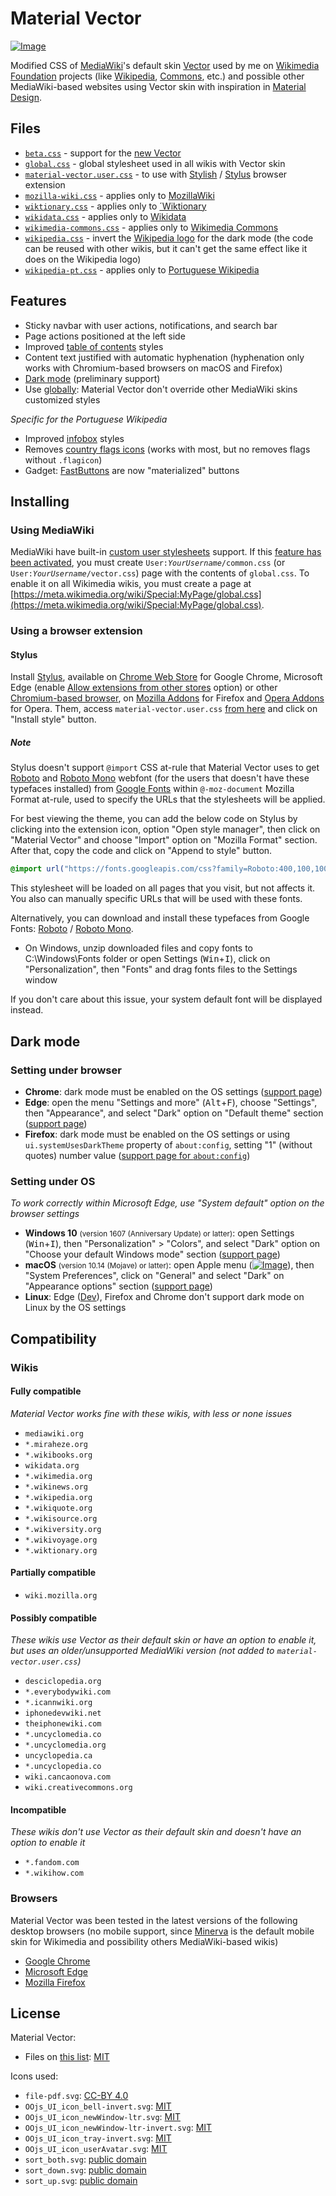# Material Vector

[![Image](screenshot.png "English Wikipedia screenshot using Material Vector")](screenshot.png)

Modified CSS of [MediaWiki](https://www.mediawiki.org/)'s default skin [Vector](https://www.mediawiki.org/wiki/Special:MyLanguage/Skin:Vector) used by me on [Wikimedia Foundation](https://wikimediafoundation.org/) projects (like [Wikipedia](https://www.wikipedia.org/), [Commons](https://commons.wikimedia.org/), etc.) and possible other MediaWiki-based websites using Vector skin with inspiration in [Material Design](https://material.io/design/).

## Files

* [`beta.css`](beta.css) - support for the [new Vector](https://www.mediawiki.org/wiki/Reading/Web/Desktop_Improvements)
* [`global.css`](global.css) - global stylesheet used in all wikis with Vector skin
* [`material-vector.user.css`](material-vector.user.css) - to use with [Stylish](#stylish) / [Stylus](#stylus) browser extension
* [`mozilla-wiki.css`](mozilla-wiki.css) - applies only to [MozillaWiki](https://wiki.mozilla.org/)
* [`wiktionary.css`](wiktionary.css) - applies only to [´Wiktionary](https://www.wiktionary.org/)
* [`wikidata.css`](wikidata.css) - applies only to [Wikidata](https://www.wikidata.org/)
* [`wikimedia-commons.css`](wikimedia-commons.css) - applies only to [Wikimedia Commons](https://commons.wikimedia.org/)
* [`wikipedia.css`](wikipedia.css) - invert the [Wikipedia logo](https://commons.wikimedia.org/wiki/File:Wikipedia-logo-v2-en.svg) for the dark mode (the code can be reused with other wikis, but it can't get the same effect like it does on the Wikipedia logo)
* [`wikipedia-pt.css`](wikipedia-pt.css) - applies only to [Portuguese Wikipedia](https://pt.wikipedia.org/)

## Features

* Sticky navbar with user actions, notifications, and search bar
* Page actions positioned at the left side
* Improved [table of contents](https://www.mediawiki.org/wiki/Special:MyLanguage/Manual:Table_of_contents) styles
* Content text justified with automatic hyphenation (hyphenation only works with Chromium-based browsers on macOS and Firefox)
* [Dark mode](#dark-mode) (preliminary support)
* Use [globally](https://www.mediawiki.org/wiki/Special:MyLanguage/Help:Extension:GlobalCssJs): Material Vector don't override other MediaWiki skins customized styles

_Specific for the Portuguese Wikipedia_

* Improved [infobox](https://pt.wikipedia.org/wiki/Ajuda:Infocaixa) styles
* Removes [country flags icons](https://pt.wikipedia.org/wiki/Wikip%C3%A9dia:Projetos/Predefini%C3%A7%C3%B5es_de_bandeiras) (works with most, but no removes flags without `.flagicon`)
* Gadget: [FastButtons](https://pt.wikipedia.org/wiki/Wikipédia:Scripts/FastButtons) are now "materialized" buttons

## Installing

### Using MediaWiki

MediaWiki have built-in [custom user stylesheets](https://www.mediawiki.org/wiki/Special:MyLanguage/Manual:Interface/Stylesheets) support. If this [feature has been activated](https://www.mediawiki.org/wiki/Special:MyLanguage/Manual:$wgAllowUserCss), you must create `User:`_`YourUsername`_`/common.css` (or  `User:`_`YourUsername`_`/vector.css`) page with the contents of `global.css`. To enable it on all Wikimedia wikis, you must create a page at [https://meta.wikimedia.org/wiki/Special:MyPage/global.css](https://meta.wikimedia.org/wiki/Special:MyPage/global.css).

### Using a browser extension

#### Stylus

Install [Stylus](https://add0n.com/stylus.html), available on [Chrome Web Store](https://chrome.google.com/webstore/detail/stylus/clngdbkpkpeebahjckkjfobafhncgmne) for Google Chrome, Microsoft Edge (enable [Allow extensions from other stores](https://support.microsoft.com/help/4538971) option) or other [Chromium-based browser](https://en.wikipedia.org/wiki/Chromium_%28web_browser%29#Browsers_based_on_Chromium), on [Mozilla Addons](https://addons.mozilla.org/firefox/addon/styl-us/) for Firefox and [Opera Addons](https://addons.opera.com/extensions/details/stylus/) for Opera. Them, access `material-vector.user.css` [from here](https://raw.githubusercontent.com/gabrieldelsaint/material-vector/master/material-vector.user.css) and click on "Install style" button.

##### Note
Stylus doesn't support `@import` CSS at-rule that Material Vector uses to get [Roboto](https://fonts.google.com/specimen/Roboto) and [Roboto Mono](https://fonts.google.com/specimen/Roboto+Mono) webfont (for the users that doesn't have these typefaces installed) from [Google Fonts](https://fonts.google.com/) within `@-moz-document` Mozilla Format at-rule, used to specify the URLs that the stylesheets will be applied. 

For best viewing the theme, you can add the below code on Stylus by clicking into the extension icon, option "Open style manager", then click on "Material Vector" and choose "Import" option on "Mozilla Format" section. After that, copy the code and click on "Append to style" button.

```css
@import url("https://fonts.googleapis.com/css?family=Roboto:400,100,100italic,300,300italic,400italic,500,500italic,700,700italic,900,900italic|Roboto+Mono:400,100,100italic,300,300italic,500,400italic,500italic,700,700italic|Cabin:400,400italic,500,500italic,600,600italic,700,700italic&subset=latin,greek,cyrillic,greek-ext,vietnamese,cyrillic-ext,latin-ext");
```

This stylesheet will be loaded on all pages that you visit, but not affects it. You also can manually specific URLs that will be used with these fonts.

Alternatively, you can download and install these typefaces from Google Fonts: [Roboto](https://fonts.google.com/download?family=Roboto) / [Roboto Mono](https://fonts.google.com/download?family=Roboto%20Mono).

* On Windows, unzip downloaded files and copy fonts to C:\Windows\Fonts folder or open Settings (<kbd>Win</kbd>+<kbd>I</kbd>), click on "Personalization", then "Fonts" and drag fonts files to the Settings window

If you don't care about this issue, your system default font will be displayed instead.

## Dark mode

### Setting under browser

* __Chrome__: dark mode must be enabled on the OS settings ([support page](https://support.google.com/chrome/answer/9275525))
* __Edge__: open the menu "Settings and more" (<kbd>Alt</kbd>+<kbd>F</kbd>), choose "Settings", then "Appearance", and select "Dark" option on "Default theme" section ([support page](https://support.microsoft.com/help/4533310))
* __Firefox__: dark mode must be enabled on the OS settings or using `ui.systemUsesDarkTheme` property of `about:config`, setting "1" (without quotes) number value ([support page for `about:config`](http://mzl.la/1U8c8gM))


### Setting under OS

_To work correctly within Microsoft Edge, use "System default" option on the browser settings_

* __Windows 10__ <small>(version 1607 (Anniversary Update) or latter)</small>: open Settings (<kbd>Win</kbd>+<kbd>I</kbd>), then "Personalization" > "Colors", and select "Dark" option on "Choose your default Windows mode" section ([support page](https://support.microsoft.com/help/17144))
* __macOS__ <small>(version 10.14 (Mojave) or latter)</small>: open Apple menu ([![Image](https://upload.wikimedia.org/wikipedia/commons/thumb/f/fa/Apple_logo_black.svg/10px-Apple_logo_black.svg.png "Apple logo")](https://commons.wikimedia.org/wiki/File:Apple_logo_black.svg)), then "System Preferences", click on "General" and select "Dark" on "Appearance options" section ([support page](https://support.apple.com/HT208976))
* __Linux__: Edge ([Dev](https://www.microsoftedgeinsider.com/download?platform=linux)), Firefox and Chrome don't support dark mode on Linux by the OS settings

## Compatibility

### Wikis

#### Fully compatible

_Material Vector works fine with these wikis, with less or none issues_

* `mediawiki.org`
* `*.miraheze.org`
* `*.wikibooks.org`
* `wikidata.org`
* `*.wikimedia.org`
* `*.wikinews.org`
* `*.wikipedia.org`
* `*.wikiquote.org`
* `*.wikisource.org`
* `*.wikiversity.org`
* `*.wikivoyage.org`
* `*.wiktionary.org`

#### Partially compatible

* `wiki.mozilla.org`

#### Possibly compatible

_These wikis use Vector as their default skin or have an option to enable it, but uses an older/unsupported MediaWiki version (not added to `material-vector.user.css`)_

* `desciclopedia.org`
* `*.everybodywiki.com`
* `*.icannwiki.org`
* `iphonedevwiki.net`
* `theiphonewiki.com`
* `*.uncyclomedia.co`
* `*.uncyclomedia.org`
* `uncyclopedia.ca`
* `*.uncyclopedia.co`
* `wiki.cancaonova.com`
* `wiki.creativecommons.org`

#### Incompatible

_These wikis don't use Vector as their default skin and doesn't have an option to enable it_

* `*.fandom.com`
* `*.wikihow.com`

### Browsers
Material Vector was been tested in the latest versions of the following desktop browsers (no mobile support, since [Minerva](https://www.mediawiki.org/wiki/Special:MyLanguage/Skin:Minerva_Neue) is the default mobile skin for Wikimedia and possibility others MediaWiki-based wikis)

* [Google Chrome](https://www.google.com/chrome/)
* [Microsoft Edge](https://www.microsoft.com/edge)
* [Mozilla Firefox](https://www.mozilla.org/firefox/new/)

## License

Material Vector: 

* Files on [this list](#files): [MIT](https://github.com/gabrieldelsaint/material-vector/blob/master/LICENSE)

Icons used: 

* `file-pdf.svg`: [CC-BY 4.0](https://fontawesome.com/icons/file-pdf?style=regular)
* `OOjs_UI_icon_bell-invert.svg`: [MIT](https://commons.wikimedia.org/wiki/File:OOjs_UI_icon_bell-invert.svg)
* `OOjs_UI_icon_newWindow-ltr.svg`: [MIT](https://commons.wikimedia.org/wiki/File:OOjs_UI_icon_newWindow-ltr.svg)
* `OOjs_UI_icon_newWindow-ltr-invert.svg`: [MIT](https://commons.wikimedia.org/wiki/File:OOjs_UI_icon_newWindow-ltr-invert.svg)
* `OOjs_UI_icon_tray-invert.svg`: [MIT](https://commons.wikimedia.org/wiki/File:OOjs_UI_icon_tray-invert.svg)
* `OOjs_UI_icon_userAvatar.svg`: [MIT](https://commons.wikimedia.org/wiki/File:OOjs_UI_icon_userAvatar.svg)
* `sort_both.svg`: [public domain](https://commons.wikimedia.org/wiki/File:Sort_both.svg)
* `sort_down.svg`: [public domain](https://commons.wikimedia.org/wiki/File:Sort_down_small.svg)
* `sort_up.svg`: [public domain](https://commons.wikimedia.org/wiki/File:Sort_up_small.svg)